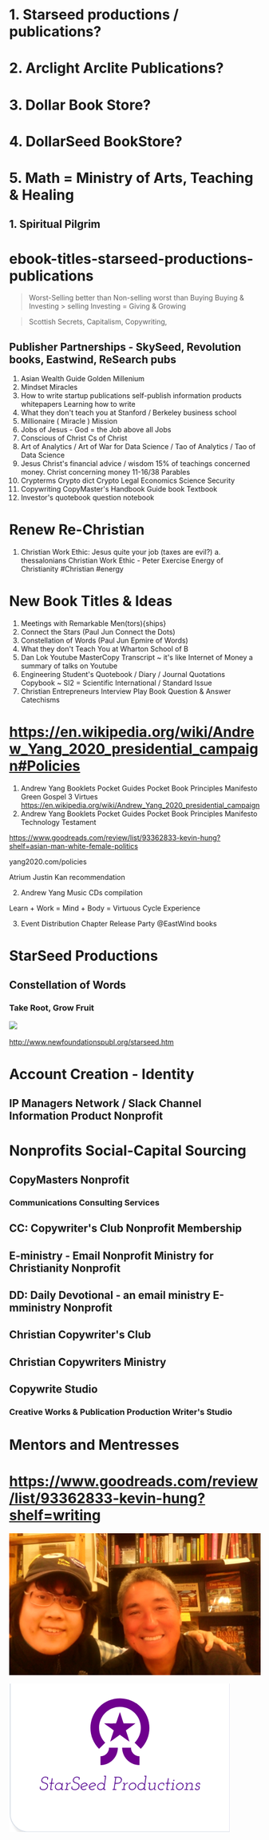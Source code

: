 # 1.  Starseed productions / publications?
# 2.  Arclight Arclite Publications?  
# 3.  Dollar Book Store?
# 4.  DollarSeed BookStore?
# 5.  Math = Ministry of Arts, Teaching & Healing

## 1. Spiritual Pilgrim

# ebook-titles-starseed-productions-publications

> Worst-Selling better than Non-selling worst than Buying
> Buying & Investing > selling
> Investing = Giving & Growing

> Scottish Secrets, Capitalism, Copywriting, 

## Publisher Partnerships - SkySeed, Revolution books, Eastwind, ReSearch pubs

1.  Asian Wealth Guide Golden Millenium
2.  Mindset Miracles
3.  How to write startup publications self-publish information products whitepapers Learning how to write
4.  What they don't teach you at Stanford / Berkeley business school
5.  Millionaire ( Miracle ) Mission  
6.  Jobs of Jesus - God = the Job above all Jobs
7.  Conscious of Christ Cs of Christ
8.  Art of Analytics / Art of War for Data Science / Tao of Analytics / Tao of Data Science
9.  Jesus Christ's financial advice / wisdom 15% of teachings concerned money. Christ concerning money 11-16/38 Parables
10.  Crypterms Crypto dict Crypto Legal Economics Science Security
11.  Copywriting CopyMaster's Handbook Guide book Textbook
12. Investor's quotebook question notebook

# Renew Re-Christian
1.  Christian Work Ethic: Jesus quite your job (taxes are evil?)
a.  thessalonians Christian Work Ethic - Peter Exercise Energy of Christianity #Christian #energy

# New Book Titles & Ideas

1.  Meetings with Remarkable Men(tors){ships}
2.  Connect the Stars (Paul Jun Connect the Dots)
3.  Constellation of Words (Paul Jun Epmire of Words)
4.   What they don't Teach You at Wharton School of B
5.  Dan Lok Youtube MasterCopy Transcript ~ it's like Internet of Money a summary of talks on Youtube
6.  Engineering Student's Quotebook / Diary / Journal Quotations Copybook ~ SI2 = Scientific International / Standard Issue
7.  Christian Entrepreneurs Interview Play Book Question  & Answer Catechisms
# https://en.wikipedia.org/wiki/Andrew_Yang_2020_presidential_campaign#Policies

1. Andrew Yang Booklets Pocket Guides Pocket Book Principles Manifesto Green Gospel
 3 Virtues  https://en.wikipedia.org/wiki/Andrew_Yang_2020_presidential_campaign
2. Andrew Yang Booklets Pocket Guides Pocket Book Principles Manifesto Technology Testament



https://www.goodreads.com/review/list/93362833-kevin-hung?shelf=asian-man-white-female-politics

yang2020.com/policies

Atrium Justin Kan recommendation



2.  Andrew Yang Music CDs compilation

Learn + Work = Mind + Body = Virtuous Cycle Experience

3.  Event Distribution Chapter Release Party @EastWind books 

# StarSeed Productions
## Constellation of Words
### Take Root, Grow Fruit
![](https://dailyverses.net/images/en/niv/genesis-26-4-5.jpg)

http://www.newfoundationspubl.org/starseed.htm

# Account Creation - Identity
## IP Managers Network / Slack Channel Information Product  Nonprofit
 
# Nonprofits Social-Capital Sourcing
##  CopyMasters Nonprofit
### Communications Consulting Services

## CC: Copywriter's Club Nonprofit Membership

##  E-ministry - Email Nonprofit Ministry for Christianity Nonprofit

## DD: Daily Devotional - an email ministry E-mministry Nonprofit

## Christian Copywriter's Club

## Christian Copywriters Ministry

##  Copywrite Studio
### Creative Works & Publication Production Writer's Studio 

# Mentors and Mentresses
# https://www.goodreads.com/review/list/93362833-kevin-hung?shelf=writing
![](https://raw.githubusercontent.com/kevin11h/Guy-Kawaski-s-10-startup-slides/master/IMAG1425.jpg)

![](https://github.com/kevin11h/ebook-titles-starseed-productions-publications/blob/master/starseed-logo-2.png?raw=true)
